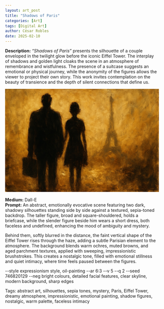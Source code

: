 ```yaml
---
layout: art_post
title: "Shadows of Paris"
categories: [Art]
tags: [Digital Art]
author: César Robles
date: 2025-02-10
---
```

**Description:** *“Shadows of Paris”* presents the silhouette of a couple enveloped in the twilight glow before the iconic Eiffel Tower. The interplay of shadows and golden light cloaks the scene in an atmosphere of remembrance and wistfulness. The presence of a suitcase suggests an emotional or physical journey, while the anonymity of the figures allows the viewer to project their own story. This work invites contemplation on the beauty of transience and the depth of silent connections that define us.

![Shadows of Paris](/imag/digital_art/shadows_of_paris.jpg)

**Medium:** Dall-E\
**Prompt:** An abstract, emotionally evocative scene featuring two dark, shadowy silhouettes standing side by side against a textured, sepia-toned backdrop. The taller figure, broad and square-shouldered, holds a briefcase, while the slender figure beside him wears a short dress, both faceless and undefined, enhancing the mood of ambiguity and mystery.

Behind them, softly blurred in the distance, the faint vertical shape of the Eiffel Tower rises through the haze, adding a subtle Parisian element to the atmosphere. The background blends warm ochres, muted browns, and aged parchment textures, applied with sweeping, impressionistic brushstrokes. This creates a nostalgic tone, filled with emotional stillness and quiet intimacy, where time feels paused between the figures.

--style expressionism style, oil-painting --ar 6:3 --v 5 --q 2 --seed 746820129 --neg bright colours, detailed facial features, clear skyline, modern background, sharp edges

Tags: abstract art, silhouettes, sepia tones, mystery, Paris, Eiffel Tower, dreamy atmosphere, impressionistic, emotional painting, shadow figures, nostalgic, warm palette, faceless intimacy